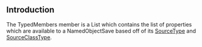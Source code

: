 ## Introduction

The TypedMembers member is a List which contains the list of properties which are available to a NamedObjectSave based off of its [SourceType](/frb/docs/index.php?title=FlatRedBall.Glue.SaveClasses.NamedObjectSave.SourceType&action=edit&redlink=1 "FlatRedBall.Glue.SaveClasses.NamedObjectSave.SourceType (page does not exist)") and [SourceClassType](/frb/docs/index.php?title=FlatRedBall.Glue.SaveClasses.NamedObjectSave.SourceClassType&action=edit&redlink=1 "FlatRedBall.Glue.SaveClasses.NamedObjectSave.SourceClassType (page does not exist)").
